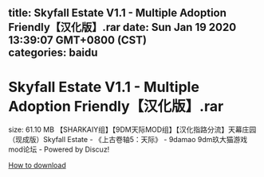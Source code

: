 
title: Skyfall Estate V1.1 - Multiple Adoption Friendly【汉化版】.rar
date: Sun Jan 19 2020 13:39:07 GMT+0800 (CST)    
categories: baidu
---

# Skyfall Estate V1.1 - Multiple Adoption Friendly【汉化版】.rar
size: 61.10 MB
 【SHARKAIY组】【9DM天际MOD组】【汉化指路分流】天幕庄园（现成版）Skyfall Estate - 《上古卷轴5：天际》 - 9damao 9dm玖大猫游戏mod论坛 - Powered by Discuz!
 

[How to download](https://bpcam.bemobtrk.com/go/2ceec3aa-1ca2-46d6-b9ff-aaa5c184517c?jno=4839)